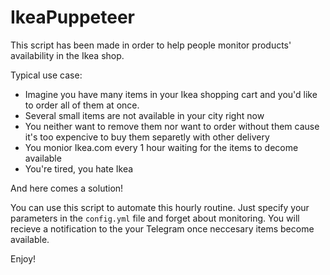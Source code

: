 # IkeaPuppeteer

This script has been made in order to help people monitor products' availability in the Ikea shop.

Typical use case:
 - Imagine you have many items in your Ikea shopping cart and you'd like to order all of them at once. 
 - Several small items are not available in your city right now
 - You neither want to remove them nor want to order without them cause it's too expencive to buy them separetly with other delivery
 - You monior Ikea.com every 1 hour waiting for the items to decome available
 - You're tired, you hate Ikea

And here comes a solution! 

You can use this script to automate this hourly routine. Just specify your parameters in the `config.yml` file and forget about monitoring. You will recieve a notification to the your Telegram once neccesary items become available.

Enjoy!
